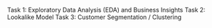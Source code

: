 Task 1: Exploratory Data Analysis (EDA) and Business Insights
Task 2: Lookalike Model
Task 3: Customer Segmentation / Clustering
